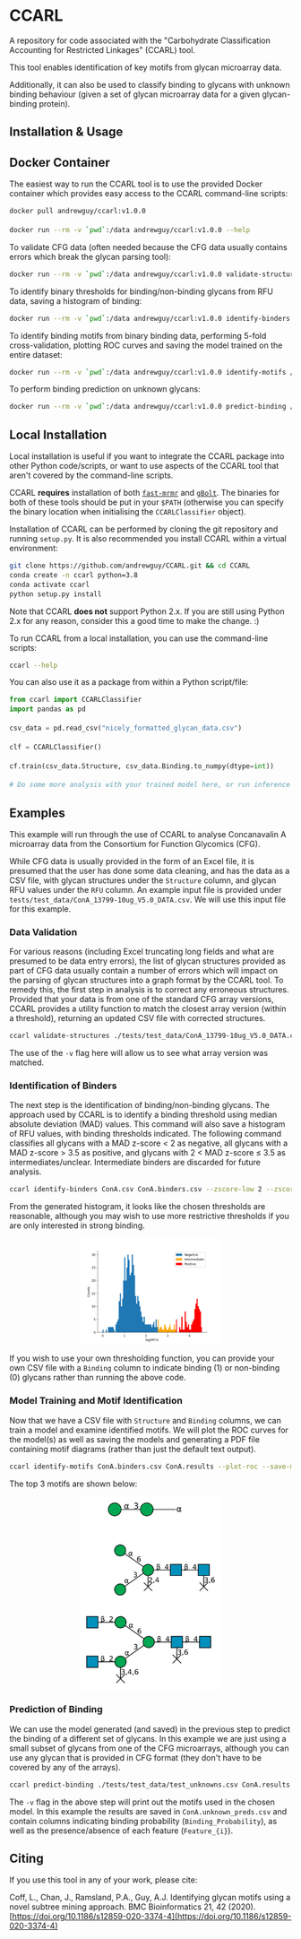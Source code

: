 # CCARL

A repository for code associated with the "Carbohydrate Classification Accounting for Restricted Linkages" (CCARL) tool.

This tool enables identification of key motifs from glycan microarray data.

Additionally, it can also be used to classify binding to glycans with unknown binding behaviour (given a set of glycan microarray data for a given glycan-binding protein).

## __Installation & Usage__

## Docker Container

The easiest way to run the CCARL tool is to use the provided Docker container which provides easy access to the CCARL command-line scripts:

```bash
docker pull andrewguy/ccarl:v1.0.0

docker run --rm -v `pwd`:/data andrewguy/ccarl:v1.0.0 --help
```

To validate CFG data (often needed because the CFG data usually contains errors which break the glycan parsing tool):

```bash
docker run --rm -v `pwd`:/data andrewguy/ccarl:v1.0.0 validate-structures /data/tests/test_data/ConA_13799-10ug_V5.0_DATA.csv /data/ConA.validated.csv -v
```

To identify binary thresholds for binding/non-binding glycans from RFU data, saving a histogram of binding:

```bash
docker run --rm -v `pwd`:/data andrewguy/ccarl:v1.0.0 identify-binders /data/ConA.validated.csv /data/ConA.binders.csv --histogram /data/ConA_hist.png
```

To identify binding motifs from binary binding data, performing 5-fold cross-validation, plotting ROC curves and saving the model trained on the entire dataset:

```bash
docker run --rm -v `pwd`:/data andrewguy/ccarl:v1.0.0 identify-motifs /data/ConA.binders.csv /data/ConA.results --cross-validation --plot-roc --save-model
```

To perform binding prediction on unknown glycans:

```bash
docker run --rm -v `pwd`:/data andrewguy/ccarl:v1.0.0 predict-binding /data/tests/test_data/test_unknowns.csv /data/ConA.results.model.pkl /data/ConA.predicted.csv
```

## Local Installation

Local installation is useful if you want to integrate the CCARL package into other Python code/scripts, or want to use aspects of the CCARL tool that aren't covered by the command-line scripts.

CCARL **requires** installation of both [`fast-mrmr`](https://github.com/andrewguy/fast-mRMR) and [`gBolt`](https://github.com/Jokeren/gBolt). The binaries for both of these tools should be put in your `$PATH` (otherwise you can specify the binary location when initialising the `CCARLClassifier` object).

Installation of CCARL can be performed by cloning the git repository and running `setup.py`. It is also recommended you install CCARL within a virtual environment:

```bash
git clone https://github.com/andrewguy/CCARL.git && cd CCARL
conda create -n ccarl python=3.8
conda activate ccarl
python setup.py install
```

Note that CCARL **does not** support Python 2.x. If you are still using Python 2.x for any reason, consider this a good time to make the change. :)

To run CCARL from a local installation, you can use the command-line scripts:

```bash
ccarl --help
```

You can also use it as a package from within a Python script/file:

```python
from ccarl import CCARLClassifier
import pandas as pd

csv_data = pd.read_csv("nicely_formatted_glycan_data.csv")

clf = CCARLClassifier()

cf.train(csv_data.Structure, csv_data.Binding.to_numpy(dtype=int))

# Do some more analysis with your trained model here, or run inference on other glycans.
```

## __Examples__

This example will run through the use of CCARL to analyse Concanavalin A microarray data from the Consortium for Function Glycomics (CFG).

While CFG data is usually provided in the form of an Excel file, it is presumed that the user has done some data cleaning, and has the data as a CSV file, with glycan structures under the `Structure` column, and glycan RFU values under the `RFU` column. An example input file is provided under `tests/test_data/ConA_13799-10ug_V5.0_DATA.csv`. We will use this input file for this example.

### __Data Validation__

For various reasons (including Excel truncating long fields and what are presumed to be data entry errors), the list of glycan structures provided as part of CFG data usually contain a number of errors which will impact on the parsing of glycan structures into a graph format by the CCARL tool. To remedy this, the first step in analysis is to correct any erroneous structures. Provided that your data is from one of the standard CFG array versions, CCARL provides a utility function to match the closest array version (within a threshold), returning an updated CSV file with corrected structures.

```bash
ccarl validate-structures ./tests/test_data/ConA_13799-10ug_V5.0_DATA.csv ConA.csv -v
```

The use of the `-v` flag here will allow us to see what array version was matched.

### __Identification of Binders__

The next step is the identification of binding/non-binding glycans. The approach used by CCARL is to identify a binding threshold using median absolute deviation (MAD) values. This command will also save a histogram of RFU values, with binding thresholds indicated. The following command classifies all glycans with a MAD z-score < 2 as negative, all glycans with a MAD z-score > 3.5 as positive, and glycans with 2 < MAD z-score ≤ 3.5 as intermediates/unclear. Intermediate binders are discarded for future analysis.

```bash
ccarl identify-binders ConA.csv ConA.binders.csv --zscore-low 2 --zscore-high 3.5 --histogram ConA.svg
```

From the generated histogram, it looks like the chosen thresholds are reasonable, although you may wish to use more restrictive thresholds if you are only interested in strong binding.
<p align="center">
<img src="./img/ConA.hist.png" alt="Concanavalin A binding histogram" width="50%"/>
</p>

If you wish to use your own thresholding function, you can provide your own CSV file with a `Binding` column to indicate binding (1) or non-binding (0) glycans rather than running the above code.

### __Model Training and Motif Identification__

Now that we have a CSV file with `Structure` and `Binding` columns, we can train a model and examine identified motifs. We will plot the ROC curves for the model(s) as well as saving the models and generating a PDF file containing motif diagrams (rather than just the default text output).

```bash
ccarl identify-motifs ConA.binders.csv ConA.results --plot-roc --save-model --render-motifs  --cross-validation
```

The top 3 motifs are shown below:

<p align="center">
    <img src="./img/ConA.motifs.top3.png" alt="Concanavalin A motifs" width="50%" class="center"/>
</p>

### __Prediction of Binding__

We can use the model generated (and saved) in the previous step to predict the binding of a different set of glycans. In this example we are just using a small subset of glycans from one of the CFG microarrays, although you can use any glycan that is provided in CFG format (they don't have to be covered by any of the arrays).

```bash
ccarl predict-binding ./tests/test_data/test_unknowns.csv ConA.results.model.pkl ConA.unknown_preds.csv -v
```

The `-v` flag in the above step will print out the motifs used in the chosen model. In this example the results are saved in `ConA.unknown_preds.csv` and contain columns indicating binding probability (`Binding_Probability`), as well as the presence/absence of each feature (`Feature_{i}`).

## __Citing__

If you use this tool in any of your work, please cite:

Coff, L., Chan, J., Ramsland, P.A., Guy, A.J.  Identifying glycan motifs using a novel subtree mining approach. BMC Bioinformatics 21, 42 (2020). [https://doi.org/10.1186/s12859-020-3374-4](https://doi.org/10.1186/s12859-020-3374-4)
